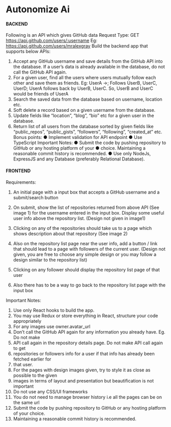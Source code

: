 # Autonomize Ai

#### BACKEND

Following is an API which gives GitHub data
Request Type: GET
https://api.github.com/users/:username
Eg: https://api.github.com/users/mralexgray
Build the backend app that supports below APIs:

1. Accept any GitHub username and save details from the GitHub API into the database. If
   a user’s data is already available in the database, do not call the GitHub API again.
2. For a given user, find all the users where users mutually follow each other and save
   them as friends. Eg: UserA ->; Follows UserB, UserC, UserD; UserA follows back by
   UserB, UserC. So, UserB and UserC would be friends of UserA
3. Search the saved data from the database based on username, location etc.
4. Soft delete a record based on a given username from the database.
5. Update fields like “location”, “blog”, “bio” etc for a given user in the database.
6. Return list of all users from the database sorted by given fields like “public_repos”,
   “public_gists”, “followers”, “following”, “created_at” etc.
   Bonus points:
   ● Implement validation for API endpoint
   ● Use TypeScript
   Important Notes:
   ● Submit the code by pushing repository to GitHub or any hosting platform of your
   ● choice. Maintaining a reasonable commit history is recommended.
   ● Use only NodeJs, ExpressJS and any Database (preferably Relational Database).

#### FRONTEND

Requirements:

1. An initial page with a input box that accepts a GitHub username and a submit/search
   button
2. On submit, show the list of repositories returned from above API (See image 1) for the
   username entered in the input box. Display some useful user info above the repository
   list. (Design not given in image1)

3. Clicking on any of the repositories should take us to a page which shows description
   about that repository (See image 2)
4. Also on the repository list page near the user info, add a button / link that should lead to
   a page with followers of the current user. (Design not given, you are free to choose any
   simple design or you may follow a design similar to the repository list)
5. Clicking on any follower should display the repository list page of that user
6. Also there has to be a way to go back to the repository list page with the input box

Important Notes:

1. Use only React hooks to build the app.
2. You may use Redux or store everything in React, structure your code appropriately
3. For any images use owner.avatar_url
4. Don’t call the GitHub API again for any information you already have. Eg. Do not make
5. API call again in the repository details page. Do not make API call again to get
6. repositories or followers info for a user if that info has already been fetched earlier for
7. that user.
8. For the pages with design images given, try to style it as close as possible to the given
9. images in terms of layout and presentation but beautification is not important
10. Do not use any CSS/UI frameworks
11. You do not need to manage browser history i.e all the pages can be on the same url
12. Submit the code by pushing repository to GitHub or any hosting platform of your choice.
13. Maintaining a reasonable commit history is recommended.

